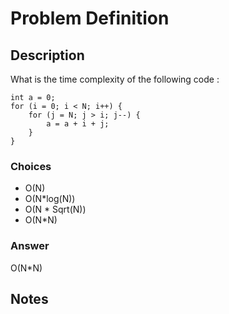 # Problem Definition

## Description

What is the time complexity of the following code :

```text
int a = 0;
for (i = 0; i < N; i++) {
    for (j = N; j > i; j--) {
        a = a + i + j;
    }
}
```

### Choices

* O(N)
* O(N*log(N))
* O(N * Sqrt(N))
* O(N*N)

### Answer

O(N*N)

## Notes